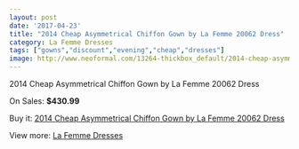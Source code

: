 ```yaml
---
layout: post
date: '2017-04-23'
title: "2014 Cheap Asymmetrical Chiffon Gown by La Femme 20062 Dress"
category: La Femme Dresses
tags: ["gowns","discount","evening","cheap","dresses"]
image: http://www.neoformal.com/13264-thickbox_default/2014-cheap-asymmetrical-chiffon-gown-by-la-femme-20062-dress.jpg
---
```

2014 Cheap Asymmetrical Chiffon Gown by La Femme 20062 Dress

On Sales: **$430.99**
<a href="https://www.neoformal.com/en/la-femme-dresses-2014/4617-2014-cheap-asymmetrical-chiffon-gown-by-la-femme-20062-dress.html"><amp-img layout="responsive" width="600" height="600" src="//www.neoformal.com/13264-thickbox_default/2014-cheap-asymmetrical-chiffon-gown-by-la-femme-20062-dress.jpg" alt="2014 Cheap Asymmetrical Chiffon Gown by La Femme 20062 Dress 0" /></a>
<a href="https://www.neoformal.com/en/la-femme-dresses-2014/4617-2014-cheap-asymmetrical-chiffon-gown-by-la-femme-20062-dress.html"><amp-img layout="responsive" width="600" height="600" src="//www.neoformal.com/13266-thickbox_default/2014-cheap-asymmetrical-chiffon-gown-by-la-femme-20062-dress.jpg" alt="2014 Cheap Asymmetrical Chiffon Gown by La Femme 20062 Dress 1" /></a>
<a href="https://www.neoformal.com/en/la-femme-dresses-2014/4617-2014-cheap-asymmetrical-chiffon-gown-by-la-femme-20062-dress.html"><amp-img layout="responsive" width="600" height="600" src="//www.neoformal.com/13265-thickbox_default/2014-cheap-asymmetrical-chiffon-gown-by-la-femme-20062-dress.jpg" alt="2014 Cheap Asymmetrical Chiffon Gown by La Femme 20062 Dress 2" /></a>

Buy it: [2014 Cheap Asymmetrical Chiffon Gown by La Femme 20062 Dress](https://www.neoformal.com/en/la-femme-dresses-2014/4617-2014-cheap-asymmetrical-chiffon-gown-by-la-femme-20062-dress.html "2014 Cheap Asymmetrical Chiffon Gown by La Femme 20062 Dress")

View more: [La Femme Dresses](https://www.neoformal.com/en/56-la-femme-dresses-2014 "La Femme Dresses")